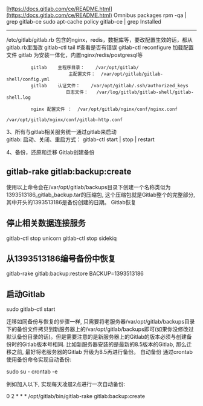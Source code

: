 [https://docs.gitlab.com/ce/README.html](https://docs.gitlab.com/ce/README.html)
Omnibus packages
rpm -qa | grep gitlab-ce
sudo apt-cache policy gitlab-ce | grep Installed
*****
/etc/gitlab/gitlab.rb
包含的nginx，redis，数据库等，要改配置生效的话，都从gitlab.rb里面改
gitlab-ctl tail #查看是否有错误
gitlab-ctl reconfigure 加载配置文件
gitlab  为安装一体化，内置nginx/redis/postgresql等

			 gitlab    主程序目录：    /var/opt/gitlab/
						   主配置文件：  /var/opt/gitlab/gitlab-shell/config.yml
			 gitlab    认证文件：    /var/opt/gitlab/.ssh/authorized_keys
						  日志文件：   /var/log/gitlab/gitlab-shell/gitlab-shell.log  

			 nginx 配置文件 ：  /var/opt/gitlab/nginx/conf/nginx.conf
										  /var/opt/gitlab/nginx/conf/gitlab-http.conf
                                         

3、所有与gitlab相关服务统一通过gitlab来启动     
			gitlab:  启动、关闭、重启方式：    gitlab-ctl  start | stop | restart

4、备份，还原和迁移
Gitlab创建备份 
## gitlab-rake gitlab:backup:create

使用以上命令会在/var/opt/gitlab/backups目录下创建一个名称类似为1393513186_gitlab_backup.tar的压缩包, 这个压缩包就是Gitlab整个的完整部分, 其中开头的1393513186是备份创建的日期。 
Gitlab恢复 
## 停止相关数据连接服务 
gitlab-ctl stop unicorn 
gitlab-ctl stop sidekiq

## 从1393513186编号备份中恢复 
gitlab-rake gitlab:backup:restore BACKUP=1393513186

## 启动Gitlab 
sudo gitlab-ctl start

迁移如同备份与恢复的步骤一样, 只需要将老服务器/var/opt/gitlab/backups目录下的备份文件拷贝到新服务器上的/var/opt/gitlab/backups即可(如果你没修改过默认备份目录的话)。但是需要注意的是新服务器上的Gitlab的版本必须与创建备份时的Gitlab版本号相同. 比如新服务器安装的是最新的8.5版本的Gitlab, 那么迁移之前, 最好将老服务器的Gitlab 升级为8.5再进行备份。 
自动备份 
通过crontab使用备份命令实现自动备份:

sudo su - 
crontab -e

例如加入以下, 实现每天凌晨2点进行一次自动备份:

0 2 * * * /opt/gitlab/bin/gitlab-rake gitlab:backup:create
